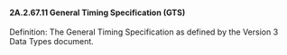 #### 2A.2.67.11 General Timing Specification (GTS)

Definition: The General Timing Specification as defined by the Version 3 Data Types document.

